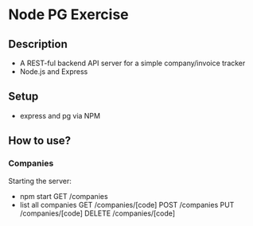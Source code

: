 # Node PG Exercise

## Description

- A REST-ful backend API server for a simple company/invoice tracker
- Node.js and Express

## Setup

- express and pg via NPM

## How to use?
### Companies
Starting the server:
- npm start
GET /companies
- list all companies
GET /companies/[code]
POST /companies
PUT /companies/[code]
DELETE /companies/[code]
